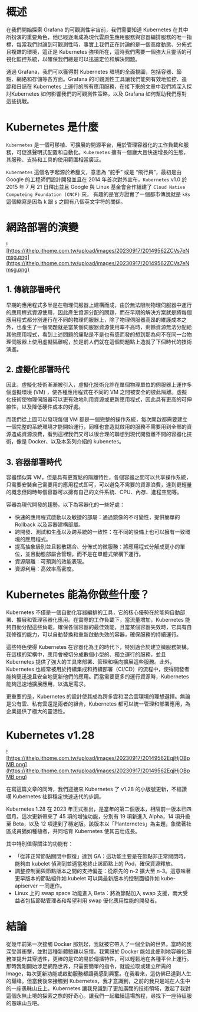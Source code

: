 # 概述

在我們開始探索 Grafana 的可觀測性宇宙前，我們需要知道 Kubernetes 在其中所扮演的重要角色，他已經逐漸成為現代雲原生應用服務與容器編排服務的唯一指標，每當我們討論到可觀測性時，事實上我們正在討論的是一個高度動態、分佈式且複雜的環境，這正是 Kubernetes 強項所在，這時我們需要一個強大且靈活的可視化監控系統，以確保我們總是可以迅速定位和解決問題。

通過 Grafana，我們可以獲得對 Kubernetes 環境的全面視圖，包括容器、節點、網絡和存儲等各方面。Grafana 的可觀測性工具讓我們能夠有效地監控、追踪和日誌在 Kubernetes 上運行的所有應用服務，在接下來的文章中我們將深入探討Kubernetes 如何影響我們的可觀測性策略，以及 Grafana 如何幫助我們應對這些挑戰。

# Kubernetes 是什麼

`Kubernetes` 是一個可移植、可擴展的開源平台，用於管理容器化的工作負載和服務，可促進聲明式配置和自動化。`Kubernetes` 擁有一個龐大且快速增長的生態，其服務、支持和工具的使用範圍相當廣泛。

`Kubernetes` 這個名字起源於希臘文，意思為 “舵手” 或是 “飛行員”，最初是由 Google 的工程師們設計開發並且在 2014 年首次對外宣布，`Kubernetes` v1.0 於 2015 年 7 月 21 日釋出並且 Google 與 Linux 基金會合作組建了 `Cloud Native Computeing Foundation (CNCF)` 來， 有趣的是官方證實了一個都市傳說就是 `k8s` 這個縮寫是因為 k 跟 s 之間有八個英文字符的關係。

# 網路部署的演變

![https://ithelp.ithome.com.tw/upload/images/20230917/20149562ZCVs7eNmsg.png](https://ithelp.ithome.com.tw/upload/images/20230917/20149562ZCVs7eNmsg.png)

## 1. 傳統部署時代

早期的應用程式多半是在物理伺服器上建構而成，由於無法限制物理伺服器中運行的應用程式資源使用，因此產生資源分配的問題，而在早期的解決方案就是將每個應用程式都分別運行在不同的物理伺服器上，除了物理伺服器高昂的維護成本之外，也產生了一個問題就是當某個伺服器資源使用率不高時，剩餘資源無法分配給其他應用程式，看到上述問題的痛點是不是也有感而發的想到那為何不在同一台物理伺服器上使用虛擬隔離呢，於是前人們就在這個問題點上造就了下個時代的技術演進。

## 2. 虛擬化部署時代

因此，虛擬化技術漸漸被引入，虛擬化技術允許在單個物理單位的伺服器上運作多個虛擬環境 (VM) ，使各種應用程式在不同的 VM 之間被安全的彼此隔離。虛擬化技術使物理伺服器可以更有效地利用資源或更新應用程式，因此具有更高的可伸縮性，以及降低硬件成本的好處。

而我們從上圖可以發現每個 VM 都是一個完整的操作系統，每次開啟都需要建立一個完整的系統環境才能開始運行，同樣也會造就啟用的服務不需要用到全部的資源造成資源浪費，看到這裡我們又可以很合理的聯想到現代開發離不開的容器化技術，像是 Docker、以及本系列介紹的 kubenetes。

## 3. **容器部署時代**

容器類似算 VM，但是具有更寬鬆的隔離特性，各個容器之間可以共享操作系統，只需要安裝自己需要用的應用程式即可，可以避免不需要的資源浪費，達到更輕量的概念但同時每個容器可以擁有自己的文件系統、CPU、內存、進程空間等。

容器為現代開發的趨勢。以下為容器化的一些好處：

- 快速的應用程式啟動以及敏捷的部屬：通過鏡像的不可變性，提供簡單的 Rollback 以及容器建構部屬。
- 跨開發、測試和生產以及跨系統的一致性：在不同的設備上也可以擁有一致環境的應用程式。
- 提高抽象級別並且鬆散耦合、分佈式的微服務：將應用程式分解成更小的單位，並且動態部屬合管理，而不是在單體式架構下運行。
- 資源隔離：可預測的效能表現。
- 資源利用：高效率高密度。

# Kubernetes 能為你做些什麼？

Kubernetes 不僅是一個自動化容器編排的工具，它的核心優勢在於能夠自動部署、擴展和管理容器化應用。在實際的工作負載下，當流量增加，Kubernetes 能夠自動分配這些負載，確保各個容器的最佳效能，且當某個容器失效時，它具有自我修復的能力，可以自動替換和重新啟動失效的容器，確保服務的持續運行。

這些特色使得 Kubernetes 在容器化為王的時代下，特別適合於建立微服務架構。在這樣的架構中，應用會被切分成數個小型的、獨立運行的服務，並且 Kubernetes 提供了強大的工具來部署、管理和橫向擴展這些服務。此外，Kubernetes 也經常被用於持續集成和持續部署（CI/CD）的流程中，使得開發者能夠更迅速且安全地更新他們的應用。而當需要更多的運行資源時，Kubernetes 能夠迅速地擴展應用，以滿足需求。

更重要的是，Kubernetes 的設計使其成為跨多雲和混合雲環境的理想選擇。無論是公有雲、私有雲還是兩者的組合，Kubernetes 都可以統一管理和部署應用，為企業提供了極大的靈活性。

# Kubernetes v1.28

![https://ithelp.ithome.com.tw/upload/images/20230917/20149562EqjHjOBpMB.png](https://ithelp.ithome.com.tw/upload/images/20230917/20149562EqjHjOBpMB.png)

在寫這篇文章的同時，我們迎接來 Kubernetes 了 v1.28 的小版號更新，不經讚嘆 Kubernetes 社群穩定快速迭代的步調。

Kubernetes 1.28 在 2023 年正式推出，是當年的第二個版本，相隔前一版本已四個月。這次更新帶來了 45 項的增強功能，分別有 19 項新進入 Alpha，14 項升級至 Beta，以及 12 項達到了穩定版。該版本以「Planternetes」為主題，象徵著社區成員猶如種植者，共同培育 Kubernetes 使其茁壯成長。

其中特別值得關注的功能有：

- 「從非正常節點關閉中恢復」達到 GA：這功能主要是在節點非正常關閉時，能夠由 kubelet 偵測到並適當地終止該節點上的 Pod，確保資源釋放。
- 調整控制面與節點版本之間的支持偏差：從原先的 n-2 擴大至 n-3。這意味著更早版本的節點組件如 kubelet 可以與最新版本的控制面組件如 kube-apiserver 一同運作。
- Linux 上的 swap space 功能進入 Beta：將為節點加入 swap 支援，兩大受益者包括節點管理者和希望利用 swap 優化應用性能的開發者。

# 結論

從幾年前第一次接觸 Docker 那刻起，我就被它帶入了一個全新的世界。當時的我深受其衝擊，並對這種新體驗難以忘懷。我驚訝於 Docker 能如此便利地容器化服務並提升其穿透性，更棒的是它的易於傳播特性，可以輕鬆地在各種平台上運行。那時我剛開始涉足網路世界，只需要簡單的指令，就能拉取或建立所需的 Image，每次更新功能或啟動服務都讓我感到興奮。在我看來，這仿佛已達到人生的巔峰。但當我後來接觸到 Kubernetes，我才意識到，之前的我只是站在人生中的一座愚昧山丘上。Kubernetes 讓我見識到了更加廣闊的技術領域，激起了我對這個永無止境的探索之旅的好奇心。讓我們一起繼續這場旅程，尋找下一座待征服的愚昧山丘吧。